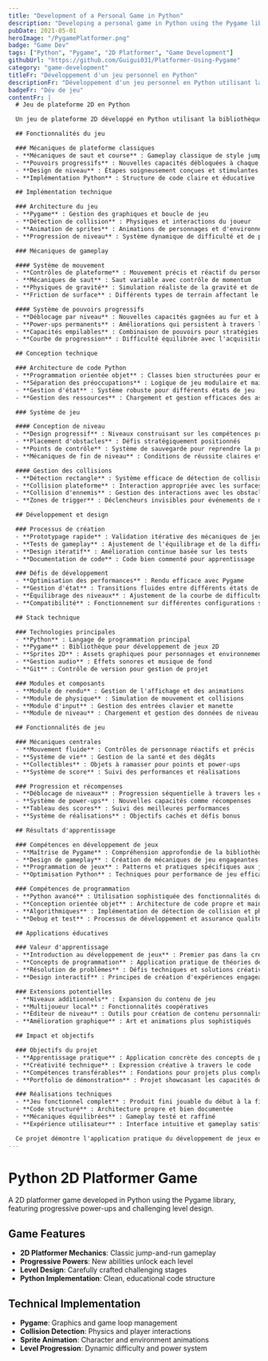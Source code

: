 ```yaml
---
title: "Development of a Personal Game in Python"
description: "Developing a personal game in Python using the Pygame library: a 2D platformer where players gain additional powers each level."
pubDate: 2021-05-01
heroImage: "/PygamePlatformer.png"
badge: "Game Dev"
tags: ["Python", "Pygame", "2D Platformer", "Game Development"]
githubUrl: "https://github.com/Guigui031/Platformer-Using-Pygame"
category: "game-development"
titleFr: "Développement d'un jeu personnel en Python"
descriptionFr: "Développement d'un jeu personnel en Python utilisant la bibliothèque Pygame : un jeu de plateforme 2D où les joueurs gagnent des pouvoirs supplémentaires à chaque niveau."
badgeFr: "Dév de jeu"
contentFr: |
  # Jeu de plateforme 2D en Python

  Un jeu de plateforme 2D développé en Python utilisant la bibliothèque Pygame, présentant des power-ups progressifs et un design de niveau stimulant.

  ## Fonctionnalités du jeu

  ### Mécaniques de plateforme classiques
  - **Mécaniques de saut et course** : Gameplay classique de style jump-and-run
  - **Pouvoirs progressifs** : Nouvelles capacités débloquées à chaque niveau
  - **Design de niveau** : Étapes soigneusement conçues et stimulantes
  - **Implémentation Python** : Structure de code claire et éducative

  ## Implémentation technique

  ### Architecture du jeu
  - **Pygame** : Gestion des graphiques et boucle de jeu
  - **Détection de collision** : Physiques et interactions du joueur
  - **Animation de sprites** : Animations de personnages et d'environnement
  - **Progression de niveau** : Système dynamique de difficulté et de pouvoirs

  ### Mécaniques de gameplay

  #### Système de mouvement
  - **Contrôles de plateforme** : Mouvement précis et réactif du personnage
  - **Mécaniques de saut** : Saut variable avec contrôle de momentum
  - **Physiques de gravité** : Simulation réaliste de la gravité et de la chute
  - **Friction de surface** : Différents types de terrain affectant le mouvement

  #### Système de pouvoirs progressifs
  - **Déblocage par niveau** : Nouvelles capacités gagnées au fur et à mesure de la progression
  - **Power-ups permanents** : Améliorations qui persistent à travers les niveaux
  - **Capacités empilables** : Combinaison de pouvoirs pour stratégies complexes
  - **Courbe de progression** : Difficulté équilibrée avec l'acquisition de nouvelles capacités

  ## Conception technique

  ### Architecture de code Python
  - **Programmation orientée objet** : Classes bien structurées pour entités de jeu
  - **Séparation des préoccupations** : Logique de jeu modulaire et maintenable
  - **Gestion d'état** : Système robuste pour différents états de jeu
  - **Gestion des ressources** : Chargement et gestion efficaces des assets

  ### Système de jeu

  #### Conception de niveau
  - **Design progressif** : Niveaux construisant sur les compétences précédentes
  - **Placement d'obstacles** : Défis stratégiquement positionnés
  - **Points de contrôle** : Système de sauvegarde pour reprendre la progression
  - **Mécaniques de fin de niveau** : Conditions de réussite claires et satisfaisantes

  #### Gestion des collisions
  - **Détection rectangle** : Système efficace de détection de collision
  - **Collision plateforme** : Interaction appropriée avec les surfaces de jeu
  - **Collision d'ennemis** : Gestion des interactions avec les obstacles
  - **Zones de trigger** : Déclencheurs invisibles pour événements de niveau

  ## Développement et design

  ### Processus de création
  - **Prototypage rapide** : Validation itérative des mécaniques de jeu
  - **Tests de gameplay** : Ajustement de l'équilibrage et de la difficulté
  - **Design itératif** : Amélioration continue basée sur les tests
  - **Documentation de code** : Code bien commenté pour apprentissage

  ### Défis de développement
  - **Optimisation des performances** : Rendu efficace avec Pygame
  - **Gestion d'état** : Transitions fluides entre différents états de jeu
  - **Équilibrage des niveaux** : Ajustement de la courbe de difficulté
  - **Compatibilité** : Fonctionnement sur différentes configurations système

  ## Stack technique

  ### Technologies principales
  - **Python** : Langage de programmation principal
  - **Pygame** : Bibliothèque pour développement de jeux 2D
  - **Sprites 2D** : Assets graphiques pour personnages et environnements
  - **Gestion audio** : Effets sonores et musique de fond
  - **Git** : Contrôle de version pour gestion de projet

  ### Modules et composants
  - **Module de rendu** : Gestion de l'affichage et des animations
  - **Module de physique** : Simulation de mouvement et collisions
  - **Module d'input** : Gestion des entrées clavier et manette
  - **Module de niveau** : Chargement et gestion des données de niveau

  ## Fonctionnalités de jeu

  ### Mécaniques centrales
  - **Mouvement fluide** : Contrôles de personnage réactifs et précis
  - **Système de vie** : Gestion de la santé et des dégâts
  - **Collectibles** : Objets à ramasser pour points et power-ups
  - **Système de score** : Suivi des performances et réalisations

  ### Progression et récompenses
  - **Déblocage de niveaux** : Progression séquentielle à travers les étapes
  - **Système de power-ups** : Nouvelles capacités comme récompenses
  - **Tableau des scores** : Suivi des meilleures performances
  - **Système de réalisations** : Objectifs cachés et défis bonus

  ## Résultats d'apprentissage

  ### Compétences en développement de jeux
  - **Maîtrise de Pygame** : Compréhension approfondie de la bibliothèque de jeux Python
  - **Design de gameplay** : Création de mécaniques de jeu engageantes
  - **Programmation de jeux** : Patterns et pratiques spécifiques aux jeux
  - **Optimisation Python** : Techniques pour performance de jeu efficace

  ### Compétences de programmation
  - **Python avancé** : Utilisation sophistiquée des fonctionnalités du langage
  - **Conception orientée objet** : Architecture de code propre et maintenable
  - **Algorithmiques** : Implémentation de détection de collision et physiques
  - **Debug et test** : Processus de développement et assurance qualité

  ## Applications éducatives

  ### Valeur d'apprentissage
  - **Introduction au développement de jeux** : Premier pas dans la création de jeux
  - **Concepts de programmation** : Application pratique de théories de programmation
  - **Résolution de problèmes** : Défis techniques et solutions créatives
  - **Design interactif** : Principes de création d'expériences engageantes

  ### Extensions potentielles
  - **Niveaux additionnels** : Expansion du contenu de jeu
  - **Multijoueur local** : Fonctionnalités coopératives
  - **Éditeur de niveau** : Outils pour création de contenu personnalisé
  - **Amélioration graphique** : Art et animations plus sophistiqués

  ## Impact et objectifs

  ### Objectifs du projet
  - **Apprentissage pratique** : Application concrète des concepts de programmation
  - **Créativité technique** : Expression créative à travers le code
  - **Compétences transférables** : Fondations pour projets plus complexes
  - **Portfolio de démonstration** : Projet showcasant les capacités de développement

  ### Réalisations techniques
  - **Jeu fonctionnel complet** : Produit fini jouable du début à la fin
  - **Code structuré** : Architecture propre et bien documentée
  - **Mécaniques équilibrées** : Gameplay testé et raffiné
  - **Expérience utilisateur** : Interface intuitive et gameplay satisfaisant

  Ce projet démontre l'application pratique du développement de jeux en Python, combinant l'apprentissage de programmation avec la création d'une expérience de jeu complète et engageante utilisant la bibliothèque Pygame.
---
```


# Python 2D Platformer Game

A 2D platformer game developed in Python using the Pygame library, featuring progressive power-ups and challenging level design.

## Game Features

- **2D Platformer Mechanics**: Classic jump-and-run gameplay
- **Progressive Powers**: New abilities unlock each level
- **Level Design**: Carefully crafted challenging stages
- **Python Implementation**: Clean, educational code structure

## Technical Implementation

- **Pygame**: Graphics and game loop management
- **Collision Detection**: Physics and player interactions
- **Sprite Animation**: Character and environment animations
- **Level Progression**: Dynamic difficulty and power system